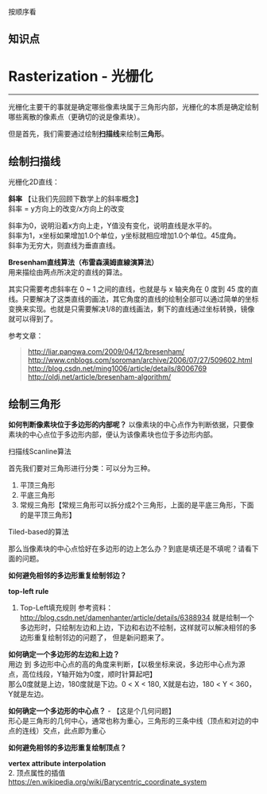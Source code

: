 


按顺序看




## 知识点

# Rasterization - 光栅化    
 ---
光栅化主要干的事就是确定哪些像素块属于三角形内部，光栅化的本质是确定绘制哪些离散的像素点（更确切的说是像素块）。

但是首先，我们需要通过绘制**扫描线**来绘制**三角形**。

## 绘制扫描线

光栅化2D直线：

**斜率**  【让我们先回顾下数学上的斜率概念】  
斜率 = y方向上的改变/x方向上的改变

斜率为0，说明沿着x方向上走，Y值没有变化，说明直线是水平的。  
斜率为1，x坐标如果增加1.0个单位，y坐标就相应增加1.0个单位。45度角。  
斜率为无穷大，则直线为垂直直线。  

**Bresenham直线算法（布雷森漢姆直線演算法）**  
用来描绘由两点所决定的直线的算法。

其实只需要考虑斜率在 0 ~ 1 之间的直线，也就是与 x 轴夹角在 0 度到 45 度的直线。只要解决了这类直线的画法，其它角度的直线的绘制全部可以通过简单的坐标变换来实现。也就是只需要解决1/8的直线画法，剩下的直线通过坐标转换，镜像就可以得到了。

参考文章：
>http://liar.pangwa.com/2009/04/12/bresenham/
>http://www.cnblogs.com/soroman/archive/2006/07/27/509602.html
>http://blog.csdn.net/ming1006/article/details/8006769
>http://oldj.net/article/bresenham-algorithm/





## 绘制三角形






**如何判断像素块位于多边形的内部呢？**
以像素块的中心点作为判断依据，只要像素块的中心点位于多边形内部，便认为该像素块也位于多边形内部。


扫描线Scanline算法

首先我们要对三角形进行分类：可以分为三种。  
1. 平顶三角形  
2. 平底三角形  
3. 常规三角形【常规三角形可以拆分成2个三角形，上面的是平底三角形，下面的是平顶三角形】  


Tiled-based的算法


那么当像素块的中心点恰好在多边形的边上怎么办？到底是填还是不填呢？请看下面的问题。

**如何避免相邻的多边形重复绘制邻边？**

**top-left rule**  
1. Top-Left填充规则 参考资料：http://blog.csdn.net/damenhanter/article/details/6388934
就是绘制一个多边形时，只绘制左边和上边，下边和右边不绘制，这样就可以解决相邻的多边形重复绘制邻边的问题了， 但是新问题来了。

**如何确定一个多边形的左边和上边？**  
用边 到 多边形中心点的高的角度来判断，【以极坐标来说，多边形中心点为源点，高位线段，Y轴开始为0度，顺时针算起吧】  
那么0度就是上边，180度就是下边。0 < X < 180, X就是右边，180 < Y < 360，Y就是左边。  

**如何确定一个多边形的中心点？** - 【这是个几何问题】  
形心是三角形的几何中心，通常也称为重心，三角形的三条中线（顶点和对边的中点的连线）交点，此点即为重心


**如何避免相邻的多边形重复绘制顶点？**


**vertex attribute interpolation**  
2. 顶点属性的插值 https://en.wikipedia.org/wiki/Barycentric_coordinate_system








